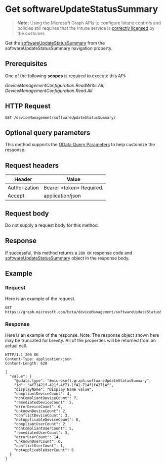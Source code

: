 ﻿# Get softwareUpdateStatusSummary

> **Note:** Using the Microsoft Graph APIs to configure Intune controls and policies still requires that the Intune service is [correctly licensed](https://go.microsoft.com/fwlink/?linkid=839381) by the customer.

Get the [softwareUpdateStatusSummary](../resources/intune_deviceconfig_softwareupdatestatussummary.md) from the softwareUpdateStatusSummary navigation property.
## Prerequisites
One of the following **scopes** is required to execute this API:

*DeviceManagementConfiguration.ReadWrite.All; DeviceManagementConfiguration.Read.All*
## HTTP Request
<!-- {
  "blockType": "ignored"
}
-->
```http
GET /deviceManagement/softwareUpdateStatusSummary/
```

## Optional query parameters
This method supports the [OData Query Parameters](http://graph.microsoft.io/docs/overview/query_parameters) to help customize the response.
## Request headers
|Header|Value|
|---|---|
|Authorization|Bearer &lt;token&gt; Required.|
|Accept|application/json|

## Request body
Do not supply a request body for this method.

## Response
If successful, this method returns a `200 OK` response code and [softwareUpdateStatusSummary](../resources/intune_deviceconfig_softwareupdatestatussummary.md) object in the response body.

## Example
### Request
Here is an example of the request.
```http
GET https://graph.microsoft.com/beta/deviceManagement/softwareUpdateStatusSummary/
```

### Response
Here is an example of the response. Note: The response object shown here may be truncated for brevity. All of the properties will be returned from an actual call.
```http
HTTP/1.1 200 OK
Content-Type: application/json
Content-Length: 620

{
  "value": {
    "@odata.type": "#microsoft.graph.softwareUpdateStatusSummary",
    "id": "4f71421f-421f-4f71-1f42-714f1f42714f",
    "displayName": "Display Name value",
    "compliantDeviceCount": 4,
    "nonCompliantDeviceCount": 7,
    "remediatedDeviceCount": 5,
    "errorDeviceCount": 0,
    "unknownDeviceCount": 2,
    "conflictDeviceCount": 3,
    "notApplicableDeviceCount": 8,
    "compliantUserCount": 2,
    "nonCompliantUserCount": 5,
    "remediatedUserCount": 3,
    "errorUserCount": 14,
    "unknownUserCount": 0,
    "conflictUserCount": 1,
    "notApplicableUserCount": 6
  }
}
```



